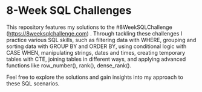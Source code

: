 # 8-Week SQL Challenges 

This repository features my solutions to the #8WeekSQLChallenge (https://8weeksqlchallenge.com) . Through tackling these challenges I practice various SQL skills, such as filtering data with WHERE, grouping and sorting data with GROUP BY and ORDER BY, using conditional logic with CASE WHEN, manipulating strings, dates and times, creating temporary tables with CTE, joining tables in different ways, and applying advanced functions like row_number(), rank(), dense_rank().

Feel free to explore the solutions and gain insights into my approach to these SQL scenarios.

